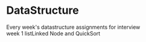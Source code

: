 # DataStructure
Every week's datastructure assignments for interview  
week 1 listLinked Node and QuickSort  
